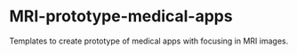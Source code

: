 # MRI-prototype-medical-apps
Templates to create prototype of medical apps with focusing in MRI images.
